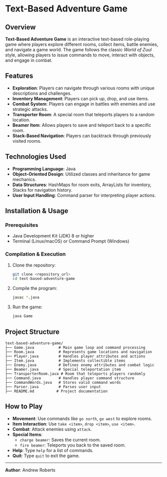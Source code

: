 # Text-Based Adventure Game

## Overview
**Text-Based Adventure Game** is an interactive text-based role-playing game where players explore different rooms, collect items, battle enemies, and navigate a game world. The game follows the classic *World of Zuul* style, allowing players to issue commands to move, interact with objects, and engage in combat.

## Features
- **Exploration**: Players can navigate through various rooms with unique descriptions and challenges.
- **Inventory Management**: Players can pick up, drop, and use items.
- **Combat System**: Players can engage in battles with enemies and use strategic attacks.
- **Transporter Room**: A special room that teleports players to a random location.
- **Beamer Item**: Allows players to save and teleport back to a specific room.
- **Stack-Based Navigation**: Players can backtrack through previously visited rooms.

## Technologies Used
- **Programming Language**: Java
- **Object-Oriented Design**: Utilized classes and inheritance for game mechanics.
- **Data Structures**: HashMaps for room exits, ArrayLists for inventory, Stacks for navigation history.
- **User Input Handling**: Command parser for interpreting player actions.

## Installation & Usage
### Prerequisites
- Java Development Kit (JDK) 8 or higher
- Terminal (Linux/macOS) or Command Prompt (Windows)

### Compilation & Execution
1. Clone the repository:
   ```sh
   git clone <repository_url>
   cd text-based-adventure-game
   ```
2. Compile the program:
   ```sh
   javac *.java
   ```
3. Run the game:
   ```sh
   java Game
   ```

## Project Structure
```
text-based-adventure-game/
├── Game.java           # Main game loop and command processing
├── Room.java           # Represents game locations and navigation
├── Player.java         # Handles player attributes and actions
├── Item.java           # Implements collectible items
├── Enemy.java          # Defines enemy attributes and combat logic
├── Beamer.java         # Special teleportation item
├── TransporterRoom.java # Room that teleports players randomly
├── Command.java        # Handles player command structure
├── CommandWords.java   # Stores valid command words
├── Parser.java         # Parses user input
├── README.md          # Project documentation
```

## How to Play
- **Movement**: Use commands like `go north`, `go west` to explore rooms.
- **Item Interaction**: Use `take <item>`, `drop <item>`, `use <item>`.
- **Combat**: Attack enemies using `attack`.
- **Special Items**:
  - `charge beamer`: Saves the current room.
  - `fire beamer`: Teleports you back to the saved room.
- **Help**: Type `help` for a list of commands.
- **Quit**: Type `quit` to exit the game.

---
**Author**: Andrew Roberts
